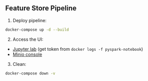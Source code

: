 ## Feature Store Pipeline

1. Deploy pipeline:
```sh
docker-compose up -d --build
```

2. Access the UI:

* [Jupyter lab](http://localhost:8888) (get token from `docker logs -f pyspark-notebook`)
* [Minio console](http://localhost:9000)

3. Clean:
```sh
docker-compose down -v
```